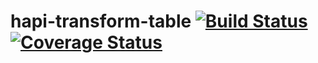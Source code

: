 # hapi-transform-table [![Build Status](https://travis-ci.org/firstandthird/hapi-transform-table.svg?branch=master)](https://travis-ci.org/firstandthird/hapi-transform-table) [![Coverage Status](https://coveralls.io/repos/github/firstandthird/hapi-transform-table/badge.svg?branch=master)](https://coveralls.io/github/firstandthird/hapi-transform-table?branch=master)
